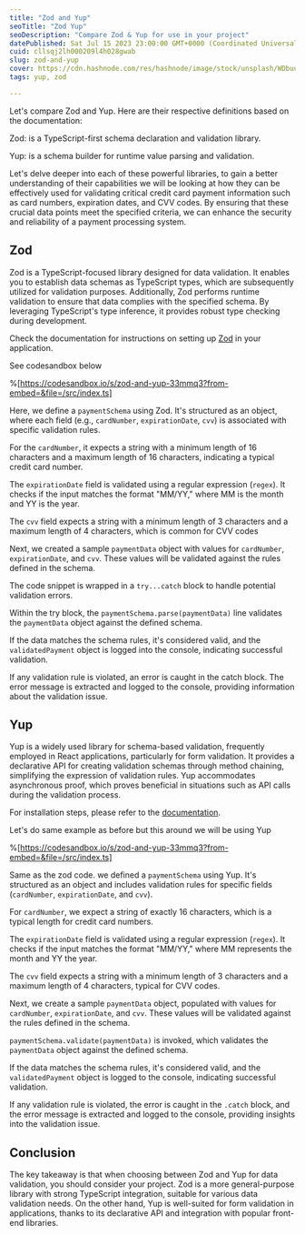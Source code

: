 ```yaml
---
title: "Zod and Yup"
seoTitle: "Zod Yup"
seoDescription: "Compare Zod & Yup for use in your project"
datePublished: Sat Jul 15 2023 23:00:00 GMT+0000 (Coordinated Universal Time)
cuid: cllsqj2lh000209l4h028gwab
slug: zod-and-yup
cover: https://cdn.hashnode.com/res/hashnode/image/stock/unsplash/WDbuusPOnkM/upload/c9b6938e966975102a8e9752e4a0e8a1.jpeg
tags: yup, zod

---
```


Let's compare Zod and Yup. Here are their respective definitions based on the documentation:

Zod: is a TypeScript-first schema declaration and validation library.

Yup: is a schema builder for runtime value parsing and validation.

Let's delve deeper into each of these powerful libraries, to gain a better understanding of their capabilities we will be looking at how they can be effectively used for validating critical credit card payment information such as card numbers, expiration dates, and CVV codes. By ensuring that these crucial data points meet the specified criteria, we can enhance the security and reliability of a payment processing system.

## Zod

Zod is a TypeScript-focused library designed for data validation. It enables you to establish data schemas as TypeScript types, which are subsequently utilized for validation purposes. Additionally, Zod performs runtime validation to ensure that data complies with the specified schema. By leveraging TypeScript's type inference, it provides robust type checking during development.

Check the documentation for instructions on setting up [Zod](https://zod.dev/?id=installation) in your application.

See codesandbox below

%[https://codesandbox.io/s/zod-and-yup-33mmq3?from-embed=&file=/src/index.ts] 

Here, we define a `paymentSchema` using Zod. It's structured as an object, where each field (e.g., `cardNumber`, `expirationDate`, `cvv`) is associated with specific validation rules.

For the `cardNumber`, it expects a string with a minimum length of 16 characters and a maximum length of 16 characters, indicating a typical credit card number.

The `expirationDate` field is validated using a regular expression (`regex`). It checks if the input matches the format "MM/YY," where MM is the month and YY is the year.

The `cvv` field expects a string with a minimum length of 3 characters and a maximum length of 4 characters, which is common for CVV codes

Next, we created a sample `paymentData` object with values for `cardNumber`, `expirationDate`, and `cvv`. These values will be validated against the rules defined in the schema.

The code snippet is wrapped in a `try...catch` block to handle potential validation errors.

Within the try block, the `paymentSchema.parse(paymentData)` line validates the `paymentData` object against the defined schema.

If the data matches the schema rules, it's considered valid, and the `validatedPayment` object is logged into the console, indicating successful validation.

If any validation rule is violated, an error is caught in the catch block. The error message is extracted and logged to the console, providing information about the validation issue.

## Yup

Yup is a widely used library for schema-based validation, frequently employed in React applications, particularly for form validation. It provides a declarative API for creating validation schemas through method chaining, simplifying the expression of validation rules. Yup accommodates asynchronous proof, which proves beneficial in situations such as API calls during the validation process.

For installation steps, please refer to the [documentation](https://github.com/jquense/yup).

Let's do same example as before but this around we will be using Yup

%[https://codesandbox.io/s/zod-and-yup-33mmq3?from-embed=&file=/src/index.ts] 

Same as the zod code. we defined a `paymentSchema` using Yup. It's structured as an object and includes validation rules for specific fields (`cardNumber`, `expirationDate`, and `cvv`).

For `cardNumber`, we expect a string of exactly 16 characters, which is a typical length for credit card numbers.

The `expirationDate` field is validated using a regular expression (`regex`). It checks if the input matches the format "MM/YY," where MM represents the month and YY the year.

The `cvv` field expects a string with a minimum length of 3 characters and a maximum length of 4 characters, typical for CVV codes.

Next, we create a sample `paymentData` object, populated with values for `cardNumber`, `expirationDate`, and `cvv`. These values will be validated against the rules defined in the schema.

`paymentSchema.validate(paymentData)` is invoked, which validates the `paymentData` object against the defined schema.

If the data matches the schema rules, it's considered valid, and the `validatedPayment` object is logged to the console, indicating successful validation.

If any validation rule is violated, the error is caught in the `.catch` block, and the error message is extracted and logged to the console, providing insights into the validation issue.

## **Conclusion**

The key takeaway is that when choosing between Zod and Yup for data validation, you should consider your project. Zod is a more general-purpose library with strong TypeScript integration, suitable for various data validation needs. On the other hand, Yup is well-suited for form validation in applications, thanks to its declarative API and integration with popular front-end libraries.
